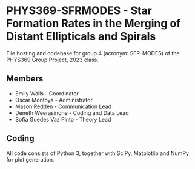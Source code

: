 # PHYS369-SFRMODES - Star Formation Rates in the Merging of Distant Ellipticals and Spirals
File hosting and codebase for group 4 (acronym: SFR-MODES) of the PHYS369 Group Project, 2023 class.

## Members
* Emily Walls - Coordinator
* Oscar Montoya - Administrator
* Mason Redden - Communication Lead
* Deneth Weerasinghe - Coding and Data Lead
* Sofia Guedes Vaz Pinto - Theory Lead
 
## Coding
All code consists of Python 3, together with SciPy, Matplotlib and NumPy for plot generation.

